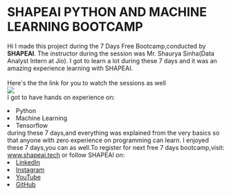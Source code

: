 # SHAPEAI PYTHON AND MACHINE LEARNING BOOTCAMP
Hi I made this project during the 7 Days Free Bootcamp,conducted by <b> SHAPEAI</b>.
The instructor during the session was Mr. Shaurya Sinha(Data Analyst Intern at Jio).
I got to learn a lot during these 7 days and it was an amazing experience learning with SHAPEAI.
<br><br>Here's the the link for you to watch the sessions as well<br>
<a
   href="https://www.youtube.com/playlist?list=PL7zI8TDRnbuINEA-59W7wWgCWE8LEOD6h">
  <img src="https://github.com/ShapeAI/PYTHON-AND-DATA-ANALYTICS/blob/main/YOUTUBE%20THUMBNAIL-5.png"></a>
<br>I got to have hands on experience on:
<li>Python
<li>Machine Learning
<li>Tensorflow
<br>during these 7 days,and everything was explained from the very basics so that anyone with zero experience on programming can learn.
I enjoyed these 7 days,you can as well.To register for next free 7 days bootcamp,visit:
  <a href="https://www.shapeai.tech">www.shapeai.tech</a>
or follow SHAPEAI on:
  <li><a href=
         "https://in.linked.com/company/shapeai">LinkedIn</a>
  <li><a href=
         "https://www.instagram.com/shapeai/?hl=en">Instagram</a>
  <li><a href=
         "https://www.youtube.com/channel/UCTUvDLTW9meuDXWcbmISPdA">YouTube</a>
  <li><a href=
         "https://github.com/shapeai">GitHub</a>

